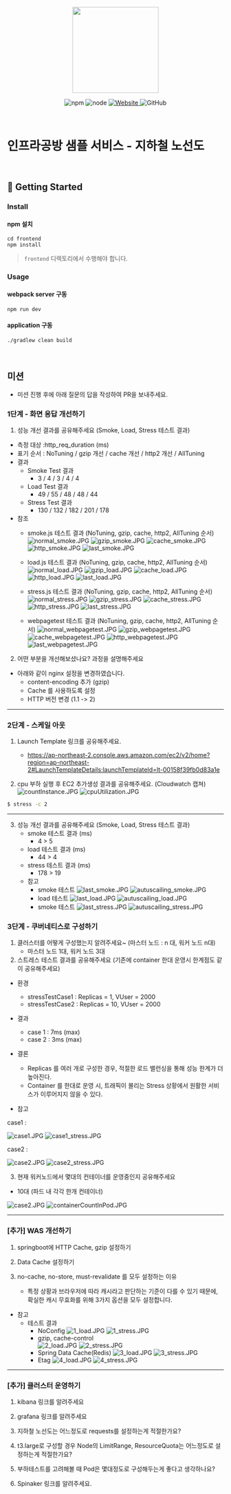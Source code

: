 <p align="center">
    <img width="200px;" src="https://raw.githubusercontent.com/woowacourse/atdd-subway-admin-frontend/master/images/main_logo.png"/>
</p>
<p align="center">
  <img alt="npm" src="https://img.shields.io/badge/npm-%3E%3D%205.5.0-blue">
  <img alt="node" src="https://img.shields.io/badge/node-%3E%3D%209.3.0-blue">
  <a href="https://edu.nextstep.camp/c/R89PYi5H" alt="nextstep atdd">
    <img alt="Website" src="https://img.shields.io/website?url=https%3A%2F%2Fedu.nextstep.camp%2Fc%2FR89PYi5H">
  </a>
  <img alt="GitHub" src="https://img.shields.io/github/license/next-step/atdd-subway-service">
</p>

<br>

# 인프라공방 샘플 서비스 - 지하철 노선도

<br>

## 🚀 Getting Started

### Install
#### npm 설치
```
cd frontend
npm install
```
> `frontend` 디렉토리에서 수행해야 합니다.

### Usage
#### webpack server 구동
```
npm run dev
```
#### application 구동
```
./gradlew clean build
```
<br>

## 미션

* 미션 진행 후에 아래 질문의 답을 작성하여 PR을 보내주세요.


### 1단계 - 화면 응답 개선하기
1. 성능 개선 결과를 공유해주세요 (Smoke, Load, Stress 테스트 결과)

- 측정 대상 :http_req_duration (ms)
- 표기 순서 : NoTuning / gzip 개선 / cache 개선 / http2 개선 / AllTuning 
- 결과 
    - Smoke Test 결과 
      - 3 / 4 / 3 / 4 / 4
    - Load Test 결과
      - 49 / 55 / 48 / 48 / 44
    - Stress Test 결과
      - 130 / 132 / 182 / 201 / 178
- 참조
    - smoke.js 테스트 결과 (NoTuning, gzip, cache, http2, AllTuning 순서)
![normal_smoke.JPG](image/normal_smoke.JPG)
![gzip_smoke.JPG](image/gzip_smoke.JPG)
![cache_smoke.JPG](image/cache_smoke.JPG)
![http_smoke.JPG](image/http_smoke.JPG)
![last_smoke.JPG](image/last_smoke.JPG)

    - load.js 테스트 결과 (NoTuning, gzip, cache, http2, AllTuning 순서)
![normal_load.JPG](image/normal_load.JPG)
![gzip_load.JPG](image/gzip_load.JPG)
![cache_load.JPG](image/cache_load.JPG)
![http_load.JPG](image/http_load.JPG)
![last_load.JPG](image/last_load.JPG)

    - stress.js 테스트 결과 (NoTuning, gzip, cache, http2, AllTuning 순서)
![normal_stress.JPG](image/normal_stress.JPG)
![gzip_stress.JPG](image/gzip_stress.JPG)
![cache_stress.JPG](image/cache_stress.JPG)
![http_stress.JPG](image/http_stress.JPG)
![last_stress.JPG](image/last_stress.JPG)

    - webpagetest 테스트 결과 (NoTuning, gzip, cache, http2, AllTuning 순서)
![normal_webpagetest.JPG](image/normal_webpagetest.JPG)
![gzip_webpagetest.JPG](image/gzip_webpagetest.JPG)
![cache_webpagetest.JPG](image/cache_webpagetest.JPG)
![http_webpagetest.JPG](image/http_webpagetest.JPG)
![last_webpagetest.JPG](image/last_webpagetest.JPG)

2. 어떤 부분을 개선해보셨나요? 과정을 설명해주세요
- 아래와 같이 nginx 설정을 변경하였습니다.
    - content-encoding 추가 (gzip)
    - Cache 를 사용하도록 설정
    - HTTP 버전 변경 (1.1 -> 2)
    
---

### 2단계 - 스케일 아웃

1. Launch Template 링크를 공유해주세요.
    
    - https://ap-northeast-2.console.aws.amazon.com/ec2/v2/home?region=ap-northeast-2#LaunchTemplateDetails:launchTemplateId=lt-00158f39fb0d83a1e
   

2. cpu 부하 실행 후 EC2 추가생성 결과를 공유해주세요. (Cloudwatch 캡쳐)
   ![countInstance.JPG](image/countInstance.JPG)
   ![cpuUtilization.JPG](image/cpuUtilization.JPG)
```sh
$ stress -c 2
```

---


3. 성능 개선 결과를 공유해주세요 (Smoke, Load, Stress 테스트 결과)
    - smoke 테스트 결과 (ms)
        - 4 > 5
    - load 테스트 결과 (ms)
        - 44 > 4
    - stress 테스트 결과 (ms)   
        - 178 > 19
    - 참고
        - smoke 테스트
![last_smoke.JPG](image/last_smoke.JPG)
![autuscailing_smoke.JPG](image/autuscailing_smoke.JPG)
        - load 테스트
![last_load.JPG](image/last_load.JPG)
![autuscailing_load.JPG](image/autuscailing_load.JPG)
        - smoke 테스트
![last_stress.JPG](image/last_stress.JPG)
![autuscailing_stress.JPG](image/autuscailing_stress.JPG)

### 3단계 - 쿠버네티스로 구성하기
1. 클러스터를 어떻게 구성했는지 알려주세요~ (마스터 노드 : n 대, 워커 노드 n대)
    - 마스터 노드 1대, 워커 노드 3대
2. 스트레스 테스트 결과를 공유해주세요 (기존에 container 한대 운영시 한계점도 같이 공유해주세요)

- 환경
    - stressTestCase1 : Replicas = 1, VUser = 2000
    - stressTestCase2 : Replicas = 10, VUser = 2000

- 결과
    - case 1 : 7ms (max)
    - case 2 : 3ms (max)
- 결론
    - Replicas 를 여러 개로 구성한 경우, 적절한 로드 밸런싱을 통해 성능 한계가 더 높아진다.
    - Container 를 한대로 운영 시, 트래픽이 몰리는 Stress 상황에서 원활한 서비스가 이루어지지 않을 수 있다.

- 참고 

case1 : 

![case1.JPG](image/case1.JPG)
![case1_stress.JPG](image/case1_stress.JPG)

case2 :

![case2.JPG](image/case2.JPG)
![case2_stress.JPG](image/case2_stress.JPG)

3. 현재 워커노드에서 몇대의 컨테이너를 운영중인지 공유해주세요

- 10대 (파드 내 각각 한개 컨테이너)

![case2.JPG](image/case2.JPG)
![containerCountInPod.JPG](image/containerCountInPod.JPG)


---

### [추가] WAS 개선하기

1. springboot에 HTTP Cache, gzip 설정하기

2. Data Cache 설정하기

3. no-cache, no-store, must-revalidate 를 모두 설정하는 이유
    - 특정 상황과 브라우저에 따라 캐시라고 판단하는 기준이 다를 수 있기 때문에, 확실한 캐시 무효화를 위해 3가지 옵션을 모두 설정합니다. 

- 참고
  - 테스트 결과
    - NoConfig
  ![1_load.JPG](image/1_load.JPG)
  ![1_stress.JPG](image/1_stress.JPG)
    - gzip, cache-control  
  ![2_load.JPG](image/2_load.JPG)
  ![2_stress.JPG](image/2_stress.JPG)
    - Spring Data Cache(Redis)
  ![3_load.JPG](image/3_load.JPG)
  ![3_stress.JPG](image/3_stress.JPG)
    - Etag
  ![4_load.JPG](image/4_load.JPG)
  ![4_stress.JPG](image/4_stress.JPG)

---

### [추가] 클러스터 운영하기
1. kibana 링크를 알려주세요

2. grafana 링크를 알려주세요

3. 지하철 노선도는 어느정도로 requests를 설정하는게 적절한가요?

4. t3.large로 구성할 경우 Node의 LimitRange, ResourceQuota는 어느정도로 설정하는게 적절한가요?

5. 부하테스트를 고려해볼 때 Pod은 몇대정도로 구성해두는게 좋다고 생각하나요?

6. Spinaker 링크를 알려주세요.
